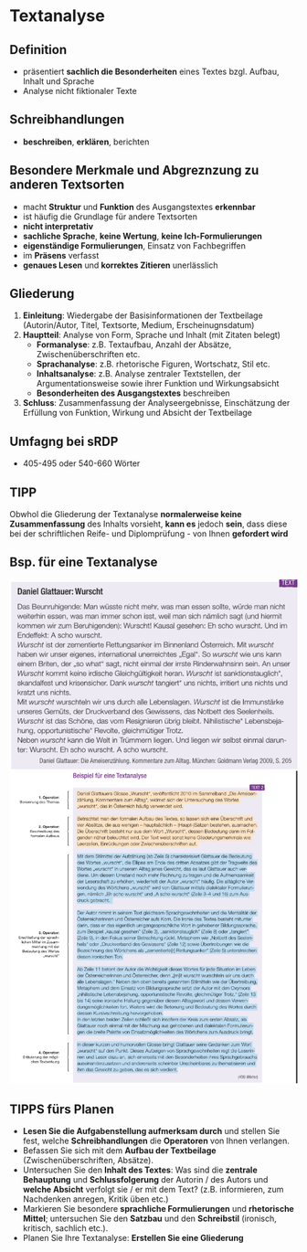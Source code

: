 # Textanalyse
## Definition
- präsentiert <b>sachlich die Besonderheiten</b> eines Textes bzgl. Aufbau, Inhalt und Sprache
- Analyse nicht fiktionaler Texte

## Schreibhandlungen
- <b>beschreiben</b>, <b>erklären</b>, berichten

## Besondere Merkmale und Abgreznzung zu anderen Textsorten
- macht <b>Struktur</b> und <b>Funktion</b> des Ausgangstextes <b>erkennbar</b>
- ist häufig die Grundlage für andere Textsorten
- <b>nicht interpretativ</b>
- <b>sachliche Sprache</b>, <b>keine Wertung</b>, <b>keine Ich-Formulierungen</b>
- <b>eigenständige Formulierungen</b>, Einsatz von Fachbegriffen
- im <b>Präsens</b> verfasst
- <b>genaues Lesen</b> und <b>korrektes Zitieren</b> unerlässlich

## Gliederung
1. <b>Einleitung</b>: Wiedergabe der Basisinformationen der Textbeilage (Autorin/Autor, Titel, Textsorte, Medium, Erscheinugnsdatum)
2. <b>Hauptteil</b>: Analyse von Form, Sprache und Inhalt (mit Zitaten belegt)
    - <b>Formanalyse</b>: z.B. Textaufbau, Anzahl der Absätze, Zwischenüberschriften etc.
    - <b>Sprachanalyse</b>: z.B. rhetorische Figuren, Wortschatz, Stil etc.
    - <b>Inhaltsanalyse</b>: z.B. Analyse zentraler Textstellen, der Argumentationsweise sowie ihrer Funktion und Wirkungsabsicht
    - <b>Besonderheiten des Ausgangstextes</b> beschreiben
3. <b>Schluss</b>: Zusammenfassung der Analyseergebnisse, Einschätzung der Erfüllung von Funktion, Wirkung und Absicht der Textbeilage

## Umfagng bei sRDP
- 405-495 oder 540-660 Wörter

## TIPP
Obwhol die Gliederung der Textanalyse <b>normalerweise keine Zusammenfassung</b> des Inhalts vorsieht, <b>kann es</b> jedoch <b>sein</b>, dass diese bei der schriftlichen Reife- und Diplomprüfung - von Ihnen <b>gefordert wird</b> 

## Bsp. für eine Textanalyse
![TextanalyseAusgangstext](/DBilder/BspTextanalyseAusgangstext.png)<br>
![Textanalyse](/DBilder/BspTextanalyse.png)

## TIPPS fürs Planen
- <b>Lesen Sie die Aufgabenstellung aufmerksam durch</b> und stellen Sie fest, welche <b>Schreibhandlungen</b> die <b>Operatoren</b> von Ihnen verlangen.
- Befassen Sie sich mit dem <b>Aufbau der Textbeilage</b> (Zwischenüberschriften, Absätze).
- Untersuchen Sie den <b>Inhalt des Textes</b>: Was sind die <b>zentrale Behauptung</b> und <b>Schlussfolgerung</b> der Autorin / des Autors und <b>welche Absicht</b> verfolgt sie / er mit dem Text? (z.B. informieren, zum Nachdenken anregen, Kritik üben etc.)
- Markieren Sie besondere <b>sprachliche Formulierungen</b> und <b>rhetorische Mittel</b>; untersuchen Sie den <b>Satzbau</b> und den <b>Schreibstil</b> (ironisch, kritisch, sachlich etc.).
- Planen Sie Ihre Textanalyse: <b>Erstellen Sie eine Gliederung</b>
